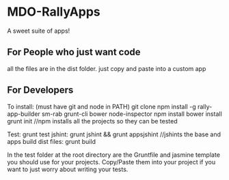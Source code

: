 MDO-RallyApps
=============

A sweet suite of apps!


## For People who just want code
all the files are in the dist folder. just copy and paste into a custom app

## For Developers

To install: (must have git and node in PATH)
	git clone
	npm install -g rally-app-builder sm-rab grunt-cli bower node-inspector
	npm install
	bower install
	grunt init //npm installs all the projects so they can be tested

Test: 						grunt test
jshint: 					grunt jshint && grunt appsjshint //jshints the base and apps
build dist files:	grunt build

In the test folder at the root directory are the Gruntfile and jasmine 
template you should use for your projects. Copy/Paste them into your
project if you want to just worry about writing your tests. 
	
